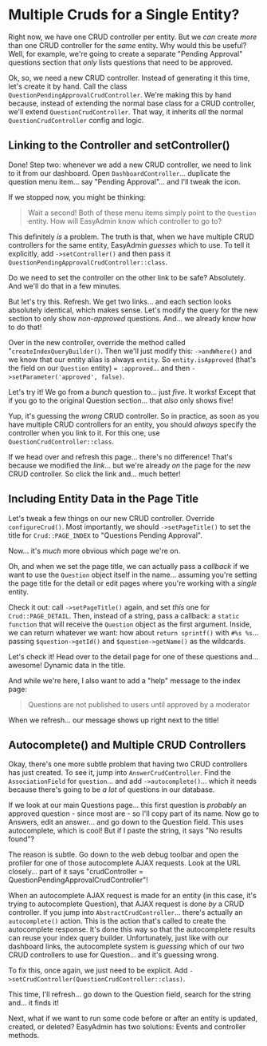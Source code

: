 # Multiple Cruds for a Single Entity?

Right now, we have one CRUD controller per entity. But we *can* create *more* than
one CRUD controller for the *same* entity. Why would this be useful? Well, for
example, we're going to create a separate "Pending Approval" questions section that
*only* lists questions that need to be approved.

Ok, so, we need a new CRUD controller. Instead of generating it this time, let's
create it by hand. Call the class `QuestionPendingApprovalCrudController`. We're
making this by hand because, instead of extending the normal base class for a CRUD
controller, we'll extend `QuestionCrudController`. That way, it inherits *all* the
normal `QuestionCrudController` config and logic.

## Linking to the Controller and setController()

Done! Step two: whenever we add a new CRUD controller, we need to link to it from
our dashboard. Open `DashboardController`... duplicate the question menu item...
say "Pending Approval"... and I'll tweak the icon.

If we stopped now, you might be thinking:

> Wait a second! Both of these menu items simply point to the `Question` entity.
> How will EasyAdmin know which controller to go to?

This definitely *is* a problem. The truth is that, when we have multiple CRUD
controllers for the same entity, EasyAdmin  *guesses* which to use. To tell it
explicitly, add `->setController()` and then pass it
`QuestionPendingApprovalCrudController::class`.

Do we need to set the controller on the other link to be safe? Absolutely. And we'll
do that in a few minutes.

But let's try this. Refresh. We get two links... and each section looks absolutely
identical, which makes sense. Let's modify the query for the new section to only
show *non-approved* questions. And... we already know how to do that!

Over in the new controller, override the method called "`createIndexQueryBuilder()`.
Then we'll just modify this: `->andWhere()` and we know that our entity alias
is always `entity`. So `entity.isApproved` (that's the field on our `Question` entity)
`= :approved`... and then `->setParameter('approved', false)`.

Let's try it! We go from a *bunch* question to... just *five*. It works! Except that
if you go to the original Question section... that *also* only shows five!

Yup, it's guessing the *wrong* CRUD controller. So in practice, as soon as you have
multiple CRUD controllers for an entity, you should *always* specify the controller
when you link to it. For this one, use `QuestionCrudController::class`.

If we head over and refresh this page... there's no difference! That's because
we modified the *link*... but we're already *on* the page for the *new* CRUD
controller. So click the link and... much better!

## Including Entity Data in the Page Title

Let's tweak a few things on our new CRUD controller. Override
`configureCrud()`. Most importantly, we should `->setPageTitle()` to set the
title for `Crud::PAGE_INDEX` to "Questions Pending Approval".

Now... it's *much* more obvious which page we're on.

Oh, and when we set the page title, we can actually pass a *callback* if we want
to use the `Question` object itself in the name... assuming you're setting the page
title for the detail or edit pages where you're working with a *single* entity.

Check it out: call `->setPageTitle()` again, and set *this* one for
`Crud::PAGE_DETAIL`. Then, instead of a string, pass a callback: a `static function`
that will receive the `Question` object as the first argument. Inside, we can
return whatever we want: how about `return sprintf()` with `#%s %s`...
passing `$question->getId()` and `$question->getName()` as the wildcards.

Let's check it! Head over to the detail page for one of these questions and... awesome!
Dynamic data in the title.

And while we're here, I also want to add a "help" message to the index page:

> Questions are not published to users until approved by a moderator

When we refresh... our message shows up right next to the title!

## Autocomplete() and Multiple CRUD Controllers

Okay, there's one more subtle problem that having two CRUD controllers has just
created. To see it, jump into `AnswerCrudController`. Find the `AssociationField`
for `question`... and add `->autocomplete()`... which it needs because there's going
to be *a lot* of questions in our database.

If we look at our main Questions page... this first question is *probably* an
approved question - since most are - so I'll copy part of its name. Now go to
Answers, edit an answer... and go down to the Question field. This uses
autocomplete, which is cool! But if I paste the string, it says "No results found"?

The reason is subtle. Go down to the web debug toolbar and open the profiler for
one of those autocomplete AJAX requests. Look at the URL closely... part of it
says "crudController = QuestionPendingApprovalCrudController"!

When an autocomplete AJAX request is made for an entity (in this case, it's trying to
autocomplete Question), that AJAX request is done *by* a CRUD controller. If you jump
into `AbstractCrudController`... there's actually an `autocomplete()` action. This
is the action that's called to create the autocomplete response. It's done this way
so that the autocomplete results can reuse your index query builder. Unfortunately,
just like with our dashboard links, the autocomplete system is *guessing* which
of our two CRUD controllers to use for Question... and it's guessing wrong.

To fix this, once again, we just need to be explicit. Add
`->setCrudController(QuestionCrudController::class)`.

This time, I'll refresh... go down to the Question field, search for the string
and... it finds it!

Next, what if we want to run some code before or after an entity is updated, created,
or deleted? EasyAdmin has two solutions: Events and controller methods.
